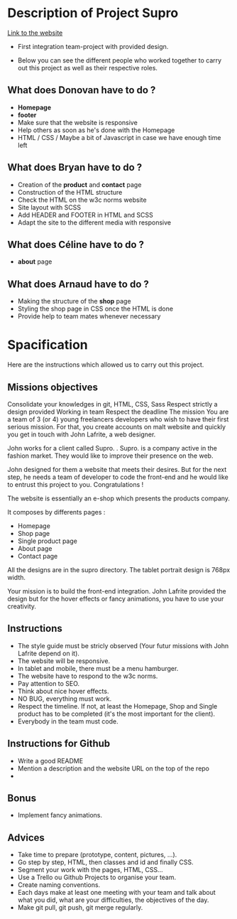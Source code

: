 # Description of Project Supro

[Link to the website](https://donovan-herion.github.io/project-supro/)

- First integration team-project with provided design.

- Below you can see the different people who worked together to carry out this project as well as their respective roles.

## What does Donovan have to do ?

- **Homepage**
- **footer**
- Make sure that the website is responsive
- Help others as soon as he's done with the Homepage
- HTML / CSS / Maybe a bit of Javascript in case we have enough time left

## What does Bryan have to do ?

- Creation of the **product** and **contact** page
- Construction of the HTML structure
- Check the HTML on the w3c norms website
- Site layout with SCSS
- Add HEADER and FOOTER in HTML and SCSS
- Adapt the site to the different media with responsive

## What does Céline have to do ?

- **about** page

## What does Arnaud have to do ?

- Making the structure of the **shop** page
- Styling the shop page in CSS once the HTML is done
- Provide help to team mates whenever necessary

# Spacification

Here are the instructions which allowed us to carry out this project.

## Missions objectives

Consolidate your knowledges in git, HTML, CSS, Sass
Respect strictly a design provided
Working in team
Respect the deadline
The mission
You are a team of 3 (or 4) young freelancers developers who wish to have their first serious mission. For that, you create accounts on malt website and quickly you get in touch with John Lafrite, a web designer.

John works for a client called Supro. . Supro. is a company active in the fashion market. They would like to improve their presence on the web.

John designed for them a website that meets their desires. But for the next step, he needs a team of developer to code the front-end and he would like to entrust this project to you. Congratulations !

The website is essentially an e-shop which presents the products company.

It composes by differents pages :

- Homepage
- Shop page
- Single product page
- About page
- Contact page

All the designs are in the supro directory. The tablet portrait design is 768px width.

Your mission is to build the front-end integration. John Lafrite provided the design but for the hover effects or fancy animations, you have to use your creativity.

## Instructions

- The style guide must be stricly observed (Your futur missions with John Lafrite depend on it).
- The website will be responsive.
- In tablet and mobile, there must be a menu hamburger.
- The website have to respond to the w3c norms.
- Pay attention to SEO.
- Think about nice hover effects.
- NO BUG, everything must work.
- Respect the timeline. If not, at least the Homepage, Shop and Single product has to be completed (it's the most important for the client).
- Everybody in the team must code.

## Instructions for Github

- Write a good README
- Mention a description and the website URL on the top of the repo
-

## Bonus

- Implement fancy animations.

## Advices

- Take time to prepare (prototype, content, pictures, …​).
- Go step by step, HTML, then classes and id and finally CSS.
- Segment your work with the pages, HTML, CSS...
- Use a Trello ou Github Projects to organise your team.
- Create naming conventions.
- Each days make at least one meeting with your team and talk about what you did, what are your difficulties, the objectives of the day.
- Make git pull, git push, git merge regularly.
